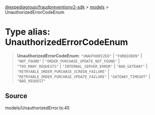 [@expediagroup/fraudpreventionv2-sdk](../../index.md) > [models](../index.md) > UnauthorizedErrorCodeEnum

# Type alias: UnauthorizedErrorCodeEnum

> **UnauthorizedErrorCodeEnum**: `"UNAUTHORIZED"` \| `"FORBIDDEN"` \| `"NOT_FOUND"` \| `"ORDER_PURCHASE_UPDATE_NOT_FOUND"` \| `"TOO_MANY_REQUESTS"` \| `"INTERNAL_SERVER_ERROR"` \| `"BAD_GATEWAY"` \| `"RETRYABLE_ORDER_PURCHASE_SCREEN_FAILURE"` \| `"RETRYABLE_ORDER_PURCHASE_UPDATE_FAILURE"` \| `"GATEWAY_TIMEOUT"` \| `"BAD_REQUEST"`

## Source

models/UnauthorizedError.ts:45
